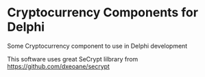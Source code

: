 # Cryptocurrency Components for Delphi

Some Cryptocurrency component to use in Delphi development



This software uses great SeCrypt lilbrary from https://github.com/dxeoane/secrypt

